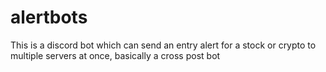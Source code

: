 # alertbots
This is a discord bot which can send an entry alert for a stock or crypto to multiple servers at once, basically a cross post bot
